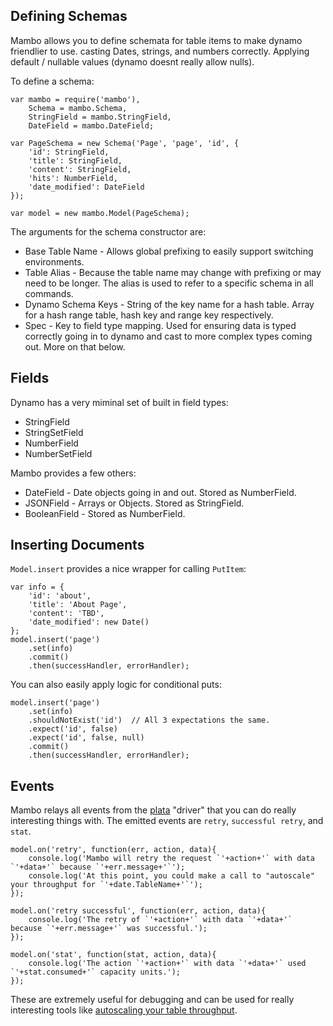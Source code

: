 ## Defining Schemas

Mambo allows you to define schemata for table items to make dynamo friendlier to use. casting Dates, strings, and numbers correctly.  Applying default / nullable values (dynamo doesnt really allow nulls).

To define a schema:

    var mambo = require('mambo'),
        Schema = mambo.Schema,
        StringField = mambo.StringField,
        DateField = mambo.DateField;

    var PageSchema = new Schema('Page', 'page', 'id', {
        'id': StringField,
        'title': StringField,
        'content': StringField,
        'hits': NumberField,
        'date_modified': DateField
    });

    var model = new mambo.Model(PageSchema);

The arguments for the schema constructor are:

 * Base Table Name - Allows global prefixing to easily support switching environments.
 * Table Alias - Because the table name may change with prefixing or may need to be longer.  The alias is used to refer to a specific schema in all commands.
 * Dynamo Schema Keys - String of the key name for a hash table.  Array for a hash range table, hash key and range key respectively.
 * Spec - Key to field type mapping.  Used for ensuring data is typed correctly going in to dynamo and cast to more complex types coming out.  More on that below.


 ## Fields

 Dynamo has a very miminal set of built in field types:

  - StringField
  - StringSetField
  - NumberField
  - NumberSetField

Mambo provides a few others:

 - DateField - Date objects going in and out.  Stored as NumberField.
 - JSONField - Arrays or Objects.  Stored as StringField.
 - BooleanField - Stored as NumberField.

## Inserting Documents

`Model.insert` provides a nice wrapper for calling `PutItem`:

    var info = {
        'id': 'about',
        'title': 'About Page',
        'content': 'TBD',
        'date_modified': new Date()
    };
    model.insert('page')
        .set(info)
        .commit()
        .then(successHandler, errorHandler);

You can also easily apply logic for conditional puts:

    model.insert('page')
        .set(info)
        .shouldNotExist('id')  // All 3 expectations the same.
        .expect('id', false)
        .expect('id', false, null)
        .commit()
        .then(successHandler, errorHandler);

## Events

Mambo relays all events from the [plata](https://github.com/exfm/node-plata) "driver" that you can do really interesting things with.
The emitted events are `retry`, `successful retry`, and `stat`.

    model.on('retry', function(err, action, data){
        console.log('Mambo will retry the request `'+action+'` with data `'+data+'` because `'+err.message+'`');
        console.log('At this point, you could make a call to "autoscale" your throughput for `'+date.TableName+'`');
    });
    
    model.on('retry successful', function(err, action, data){
        console.log('The retry of `'+action+'` with data `'+data+'` because `'+err.message+'` was successful.');
    });
    
    model.on('stat', function(stat, action, data){
        console.log('The action `'+action+'` with data `'+data+'` used `'+stat.consumed+'` capacity units.');
    });

These are extremely useful for debugging and can be used for really interesting tools like [autoscaling your table throughput](https://github.com/exfm/node-dynascale).

